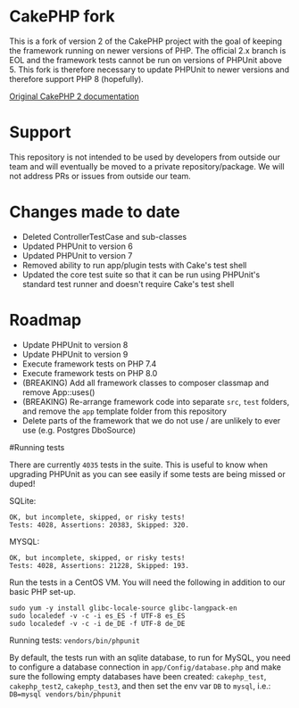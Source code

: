 # CakePHP fork

This is a fork of version 2 of the CakePHP project with the goal of keeping the framework running on newer versions of PHP. The official 2.x branch is EOL and the framework tests cannot be run on versions of PHPUnit above 5. This fork is therefore necessary to update PHPUnit to newer versions and therefore support PHP 8 (hopefully).

[Original CakePHP 2 documentation](https://book.cakephp.org/2/en/contributing/documentation.html)

# Support
This repository is not intended to be used by developers from outside our team and will eventually be moved to a private repository/package. We will not address PRs or issues from outside our team.

# Changes made to date
- Deleted ControllerTestCase and sub-classes
- Updated PHPUnit to version 6
- Updated PHPUnit to version 7
- Removed ability to run app/plugin tests with Cake's test shell
- Updated the core test suite so that it can be run using PHPUnit's standard test runner and doesn't require Cake's test shell

# Roadmap

- Update PHPUnit to version 8
- Update PHPUnit to version 9
- Execute framework tests on PHP 7.4
- Execute framework tests on PHP 8.0
- (BREAKING) Add all framework classes to composer classmap and remove App::uses()
- (BREAKING) Re-arrange framework code into separate `src`, `test` folders, and remove the `app` template folder from this repository
- Delete parts of the framework that we do not use / are unlikely to ever use (e.g. Postgres DboSource)

#Running tests

There are currently `4035` tests in the suite. This is useful to know when upgrading PHPUnit as you can see easily if some tests are being missed or duped!

SQLite:
```
OK, but incomplete, skipped, or risky tests!
Tests: 4028, Assertions: 20383, Skipped: 320.
```

MYSQL:
```
OK, but incomplete, skipped, or risky tests!
Tests: 4028, Assertions: 21228, Skipped: 193.
```

Run the tests in a CentOS VM. You will need the following in addition to our basic PHP set-up.

```
sudo yum -y install glibc-locale-source glibc-langpack-en
sudo localedef -v -c -i es_ES -f UTF-8 es_ES
sudo localedef -v -c -i de_DE -f UTF-8 de_DE
```

Running tests:
`vendors/bin/phpunit`

By default, the tests run with an sqlite database, to run for MySQL, you need to configure a database connection in `app/Config/database.php` and make sure the following empty databases have been created:
`cakephp_test`, `cakephp_test2`, `cakephp_test3`, and then set the env var `DB` to `mysql`, i.e.:
`DB=mysql vendors/bin/phpunit`
